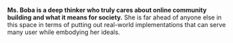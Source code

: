 ---
---

**Ms. Boba is a deep thinker who truly cares about online community building and
what it means for society.** She is far ahead of anyone else in this space in
terms of putting out real-world implementations that can serve many user while
embodying her ideals.
